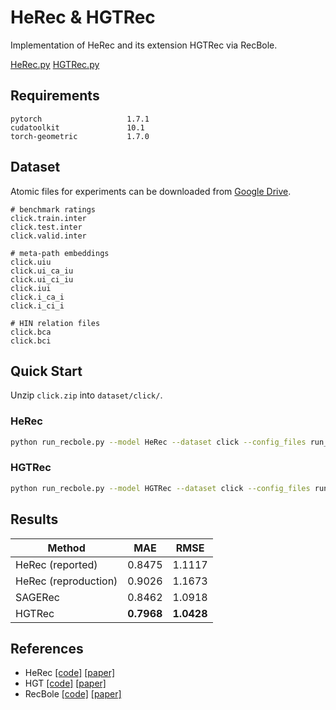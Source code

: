 # HeRec & HGTRec

Implementation of HeRec and its extension HGTRec via RecBole.

[HeRec.py](recbole/model/general_recommender/herec.py) [HGTRec.py](recbole/model/general_recommender/hgtrec.py)

## Requirements

```
pytorch                   1.7.1
cudatoolkit               10.1
torch-geometric           1.7.0
```

## Dataset

Atomic files for experiments can be downloaded from [Google Drive](https://drive.google.com/file/d/14sYcCp8PJRfZpdu7MGwrSTeOkgpfdj_x/view?usp=sharing).

```
# benchmark ratings
click.train.inter
click.test.inter
click.valid.inter

# meta-path embeddings
click.uiu
click.ui_ca_iu
click.ui_ci_iu
click.iui
click.i_ca_i
click.i_ci_i

# HIN relation files
click.bca
click.bci
```

## Quick Start

Unzip `click.zip` into `dataset/click/`.

### HeRec

```bash
python run_recbole.py --model HeRec --dataset click --config_files run_herec.yaml
```

### HGTRec

```bash
python run_recbole.py --model HGTRec --dataset click --config_files run_hgtrec.yaml
```

## Results

|Method|MAE|RMSE|
|-|-|-|
|HeRec (reported)|0.8475|1.1117|
|HeRec (reproduction)|0.9026|1.1673|
|SAGERec|0.8462|1.0918|
|HGTRec|**0.7968**|**1.0428**|

## References

* HeRec [[code]](https://github.com/librahu/HERec) [[paper]](https://arxiv.org/abs/1711.10730)
* HGT [[code]](https://github.com/acbull/pyHGT) [[paper]](https://arxiv.org/abs/2003.01332)
* RecBole [[code]](https://github.com/RUCAIBox/RecBole) [[paper]](https://arxiv.org/abs/2011.01731)
